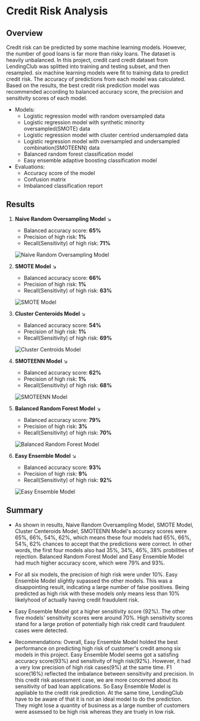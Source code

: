 # Credit Risk Analysis
## Overview
Credit risk can be predicted by some machine learning models. However, the number of good loans is far more than risky loans. The dataset is heavily unbalanced. In this project, credit card credit dataset from LendingClub was splitted into training and testing subset, and then resampled. six machine learning models were fit to training data to predict credit risk. The accuracy of predictions from each model was calculated. Based on the results, the best credit risk prediction model was recommended according to balanced accuracy score, the precision and sensitivity scores of each model.
- Models: 
  - Logistic regression model with random oversampled data
  - Logistic regression model with synthetic minority oversampled(SMOTE) data
  - Logistic regression model with cluster centriod undersampled data
  - Logistic regression model with oversampled and undersampled combination(SMOTEENN) data
  - Balanced random forest classification model
  - Easy ensemble adaptive boosting classification model
- Evaluations:
  - Accuracy score of the model
  - Confusion matrix
  - Imbalanced classification report
  
 ## Results
 1. **Naive Random Oversampling Model**
    :arrow_lower_right: 
    - Balanced accuracy score: **65%**
    - Precision of high risk: **1%**
    - Recall(Sensitivity) of high risk: **71%**
   
    ![Naive Random Oversampling Model](https://user-images.githubusercontent.com/105877888/191419580-ea8d49c7-9c61-42d8-9ad4-c53d70b5adfa.png)

 
 2. **SMOTE Model**
    :arrow_lower_right: 
    - Balanced accuracy score: **66%**
    - Precision of high risk: **1%**
    - Recall(Sensitivity) of high risk: **63%**
    
    ![SMOTE Model](https://user-images.githubusercontent.com/105877888/191419600-a5dae719-e96f-4167-859d-011b6456c484.png)

 
 3. **Cluster Centeroids Model**
    :arrow_lower_right: 
    - Balanced accuracy score: **54%**
    - Precision of high risk: **1%**
    - Recall(Sensitivity) of high risk: **69%**
    
    ![Cluster Centroids Model](https://user-images.githubusercontent.com/105877888/191419613-29057895-4a4a-415c-85b4-2f648be5cd08.png)

   
 4. **SMOTEENN Model**
    :arrow_lower_right: 
    - Balanced accuracy score: **62%**
    - Precision of high risk: **1%**
    - Recall(Sensitivity) of high risk: **68%**
    
    ![SMOTEENN Model](https://user-images.githubusercontent.com/105877888/191419624-f5cc523f-09ef-488a-9f27-7878a5f85d33.png)

 
 5. **Balanced Random Forest Model**
    :arrow_lower_right: 
    - Balanced accuracy score: **79%**
    - Precision of high risk: **3%**
    - Recall(Sensitivity) of high risk: **70%**
    
    ![Balanced Random Forest Model](https://user-images.githubusercontent.com/105877888/191419634-b2ac04ef-f3e5-4ccd-97f7-ef512a8bc989.png)

 
 6. **Easy Ensemble Model**
    :arrow_lower_right: 
    - Balanced accuracy score: **93%**
    - Precision of high risk: **9%**
    - Recall(Sensitivity) of high risk: **92%**
    
    ![Easy Ensemble Model](https://user-images.githubusercontent.com/105877888/191419652-5e1ebed0-4f8d-4c52-b48a-02a6f7bdcdc1.png)

## Summary
- As shown in results, Naive Random Oversampling Model, SMOTE Model, Cluster Centeroids Model, SMOTEENN Model's accuracy scores were 65%, 66%, 54%, 62%, which means these four models had 65%, 66%, 54%, 62% chances to accept that the predictions were correct. In other words, the first four models also had 35%, 34%, 46%, 38% probilities of rejection. Balanced Random Forest Model and Easy Ensemble Model had much higher accuracy score, which were 79% and 93%. 

- For all six models, the precision of high risk were under 10%. Easy Ensemble Model slightly supassed the other models. This was a disappointing result, indicating a large number of false positives. Being predicted as high risk with these models only means less than 10% likelyhood of actually having credit fraudulent risk.  

- Easy Ensemble Model got a higher sensitivity score (92%). The other five models' sensitivity scores were around 70%. High sensitivity scores stand for a large protion of potentially high risk credit card fraudulent cases were detected.  

- Recommendations: Overall, Easy Ensemble Model holded the best performance on predicting high risk of customer's credit among six models in this project. Easy Ensemble Model seems got a satisfing accuracy score(93%) and sensitivity of high risk(92%). However, it had a very low precision of high risk cases(9%) at the same time. F1 score(16%) reflected the imbalance between sensitivity and precision. In this credit risk assessment case, we are more concerned about its sensitivity of bad loan applications. So Easy Ensemble Model is appliable to the credit risk prediction. At the same time, LendingClub have to be aware of that it is not an ideal model to do the prediction. They might lose a quantity of business as a large number of customers were assessed to be high risk whereas they are truely in low risk. 


